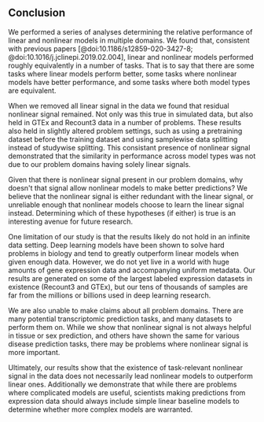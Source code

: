 ## Conclusion

We performed a series of analyses determining the relative performance of linear and nonlinear models in multiple domains.
We found that, consistent with previous papers [@doi:10.1186/s12859-020-3427-8; @doi:10.1016/j.jclinepi.2019.02.004], linear and nonlinear models performed roughly equivalently in a number of tasks.
That is to say that there are some tasks where linear models perform better, some tasks where nonlinear models have better performance, and some tasks where both model types are equivalent.

When we removed all linear signal in the data we found that residual nonlinear signal remained.
Not only was this true in simulated data, but also held in GTEx and Recount3 data in a number of problems.
These results also held in slightly altered problem settings, such as using a pretraining dataset before the training dataset and using samplewise data splitting instead of studywise splitting.
This consistant presence of nonlinear signal demonstrated that the similarity in performance across model types was not due to our problem domains having solely linear signals.

Given that there is nonlinear signal present in our problem domains, why doesn't that signal allow nonlinear models to make better predictions?
We believe that the nonlinear signal is either redundant with the linear signal, or unreliable enough that nonlinear models choose to learn the linear signal instead.
Determining which of these hypotheses (if either) is true is an interesting avenue for future research.

One limitation of our study is that the results likely do not hold in an infinite data setting.
Deep learning models have been shown to solve hard problems in biology and tend to greatly outperform linear models when given enough data.
However, we do not yet live in a world with huge amounts of gene expression data and accompanying uniform metadata.
Our results are generated on some of the largest labeled expression datasets in existence (Recount3 and GTEx), but our tens of thousands of samples are far from the millions or billions used in deep learning research.

We are also unable to make claims about all problem domains.
There are many potential transcriptomic prediction tasks, and many datasets to perform them on.
While we show that nonlinear signal is not always helpful in tissue or sex prediction, and others have shown the same for various disease prediction tasks, there may be problems where nonlinear signal is more important.

Ultimately, our results show that the existence of task-relevant nonlinear signal in the data does not necessarily lead nonlinear models to outperform linear ones.
Additionally we demonstrate that while there are problems where complicated models are useful, scientists making predictions from expression data should always include simple linear baseline models to determine whether more complex models are warranted.

